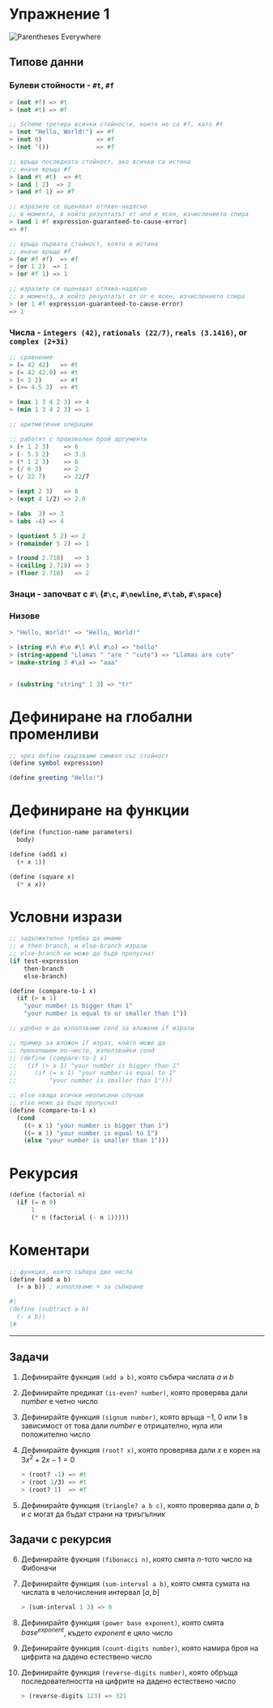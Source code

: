 # Упражнение 1

![Parentheses Everywhere](./parentheses-everywhere.jpeg)

## Типове данни

### Булеви стойности - `#t`, `#f`

```scheme
> (not #f) => #t
> (not #t) => #f

;; Scheme третира всички стойности, които не са #f, като #t
> (not "Hello, World!") => #f
> (not 0)               => #f
> (not '())             => #f
```

```scheme
;; връща последната стойност, ако всички са истина
;; иначе връща #f
> (and #t #t)  => #t
> (and 1 2)  => 2
> (and #f 1) => #f

;; изразите се оценяват отляво-надясно
;; в момента, в който резултатът от and е ясен, изчислението спира
> (and 1 #f expression-guaranteed-to-cause-error)
=> #f
```

```scheme
;; връща първата стойност, която е истина
;; иначе връща #f
> (or #f #f)  => #f
> (or 1 2)  => 1
> (or #f 1) => 1

;; изразите се оценяват отляво-надясно
;; в момента, в който резултатът от or е ясен, изчислението спира
> (or 1 #f expression-guaranteed-to-cause-error)
=> 1
```

### Числа - `integers (42)`, `rationals (22/7)`, `reals (3.1416)`, or `complex (2+3i)`

```scheme
;; сравнение
> (= 42 42)   => #t
> (= 42 42.0) => #t
> (< 3 2)     => #f
> (>= 4.5 3)  => #t

> (max 1 3 4 2 3) => 4
> (min 1 3 4 2 3) => 1
```

```scheme
;; аритметични операции

;; работят с произволен брой аргументи
> (+ 1 2 3)    => 6
> (- 5.3 2)    => 3.3
> (* 1 2 3)    => 6
> (/ 6 3)      => 2
> (/ 22 7)     => 22/7

> (expt 2 3)   => 8
> (expt 4 1/2) => 2.0

> (abs  3) => 3
> (abs -4) => 4

> (quotient 5 2) => 2
> (remainder 5 2) => 1

> (round 2.718)   => 3
> (ceiling 2.718) => 3
> (floor 2.718)   => 2
```

### Знаци - започват с `#\` (`#\c`, `#\newline`, `#\tab`, `#\space`) 

### Низове

```scheme
> "Hello, World!" => "Hello, World!"

> (string #\h #\e #\l #\l #\o) => "hello"
> (string-append "Llamas " "are " "cute") => "Llamas are cute"
> (make-string 3 #\a) => "aaa"


> (substring "string" 1 3) => "tr"
```

# Дефиниране на глобални променливи

```scheme
;; чрез define свързваме символ със стойност
(define symbol expression)

(define greeting "Hello!")
```

# Дефиниране на функции

```scheme
(define (function-name parameters)
  body)

(define (add1 x)
  (+ x 1))

(define (square x)
  (* x x))
```

# Условни изрази

```scheme
;; задължително трябва да имаме
;; и then-branch, и else-branch изрази
;; else-branch не може да бъде пропуснат
(if test-expression
    then-branch
    else-branch)

(define (compare-to-1 x)
  (if (> x 1)
    "your number is bigger than 1"
    "your number is equal to or smaller than 1"))
```

```scheme
;; удобно е да използваме cond за вложени if изрази

;; пример за вложен if израз, който може да
;; пренапишем по-чисто, използвайки cond
;; (define (compare-to-1 x)
;;   (if (> x 1) "your number is bigger than 1"
;;     (if (= x 1) "your number is equal to 1"
;;         "your number is smaller than 1")))

;; else хваща всички неописани случаи
;; else може да бъде пропуснат
(define (compare-to-1 x)
  (cond
    ((> x 1) "your number is bigger than 1")
    ((= x 1) "your number is equal to 1")
    (else "your number is smaller than 1")))
```

# Рекурсия

```scheme
(define (factorial n)
  (if (= n 0)
      1
      (* n (factorial (- n 1)))))
```

# Коментари

```scheme
;; функция, която събира две числа
(define (add a b)
  (+ a b)) ; използваме + за събиране

#|
(define (subtract a b)
  (- a b))
|#
```

---

## Задачи

1. Дефинирайте фукнция `(add a b)`, която събира числата $a$ и $b$  

2. Дефинирайте предикат `(is-even? number)`, която проверява дали $number$ е четно число 

3. Дефинирайте функция `(signum number)`, която връща $-1$, $0$ или $1$ в зависимост от това дали $number$ е отрицателно, нула или положително число  

4. Дефинирайте функция `(root? x)`, която проверява дали $x$ е корен на $3x^2 + 2x - 1 = 0$  
    ```scheme
    > (root? -1) => #t
    > (root 1/3) => #t
    > (root? 1)  => #f
    ```

5. Дефинирайте функция `(triangle? a b c)`, която проверява дали $a$, $b$ и $c$ могат да бъдат страни на триъгълник  

## Задачи с рекурсия

6. Дефинирайте фукнция `(fibonacci n)`, която смята $n$-тото число на Фибоначи  

7. Дефинирайте функция `(sum-interval a b)`, която смята сумата на числата в челочисления интервал $[a,b]$
    ```scheme
    > (sum-interval 1 3) => 6
    ```  

8. Дефинирайте функция `(power base exponent)`, която смята $base^{exponent}$, където $exponent$ е цяло число

9. Дефинирайте функция `(count-digits number)`, която намира броя на цифрита на дадено естествено число  

10. Дефинирайте функция `(reverse-digits number)`, която обръща последователността на цифрите на дадено естествено число  

    ```scheme
    > (reverse-digits 123) => 321
    ```